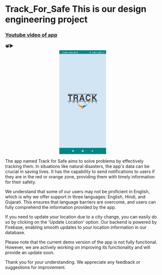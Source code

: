 # Track_For_Safe This is our design engineering project
<h3><a href="https://youtu.be/8MlLwU1L9gw">Youtube video of app</a></h3>📽️▶️

<img src="screenshot/Screenshot_1.jpg" style="width: 30%; display: block; margin-left: auto; margin-right: auto;">
       

The app named Track for Safe aims to solve problems by effectively tracking them. In situations like natural disasters, the app's data can be crucial in saving lives. It has the capability to send notifications to users if they are in the red or orange zone, providing them with timely information for their safety.

We understand that some of our users may not be proficient in English, which is why we offer support in three languages: English, Hindi, and Gujarati. This ensures that language barriers are overcome, and users can fully comprehend the information provided by the app.

If you need to update your location due to a city change, you can easily do so by clicking on the 'Update Location' option. Our backend is powered by Firebase, enabling smooth updates to your location information in our database.

Please note that the current demo version of the app is not fully functional. However, we are actively working on improving its functionality and will provide an update soon.

Thank you for your understanding. We appreciate any feedback or suggestions for improvement.
